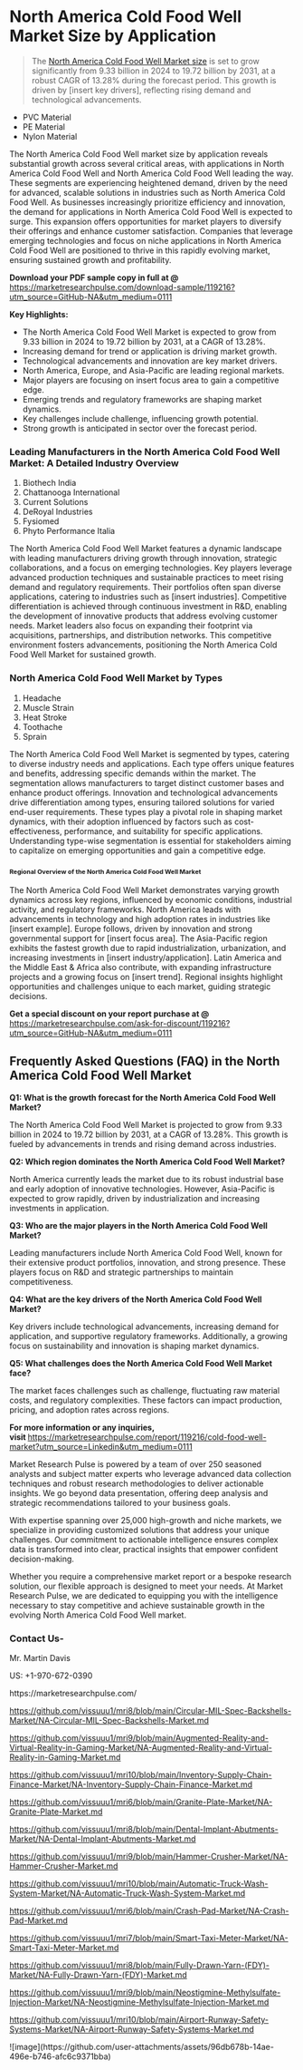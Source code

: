 <h1>North America Cold Food Well Market&nbsp;Size by Application</h1><blockquote><p>The <a href="https://marketresearchpulse.com/download-sample/119216?utm_source=GitHub-NA&amp;utm_medium=0111">North America Cold Food Well Market size</a> is set to grow significantly from 9.33 billion in 2024 to 19.72 billion by 2031, at a robust CAGR of 13.28% during the forecast period. This growth is driven by [insert key drivers], reflecting rising demand and technological advancements.</p></blockquote><ul><li>PVC Material<li> PE Material<li> Nylon Material</li></ul><p>The North America Cold Food Well market size by application reveals substantial growth across several critical areas, with applications in North America Cold Food Well and North America Cold Food Well leading the way. These segments are experiencing heightened demand, driven by the need for advanced, scalable solutions in industries such as North America Cold Food Well. As businesses increasingly prioritize efficiency and innovation, the demand for applications in North America Cold Food Well is expected to surge. This expansion offers opportunities for market players to diversify their offerings and enhance customer satisfaction. Companies that leverage emerging technologies and focus on niche applications in North America Cold Food Well are positioned to thrive in this rapidly evolving market, ensuring sustained growth and profitability.</p><p><strong>Download your PDF sample copy in full at @ </strong><a href="https://marketresearchpulse.com/download-sample/119216?utm_source=GitHub-NA&amp;utm_medium=0111">https://marketresearchpulse.com/download-sample/119216?utm_source=GitHub-NA&amp;utm_medium=0111</a></p><p><strong>Key Highlights: </strong></p><ul><li>The North America Cold Food Well Market is expected to grow from 9.33 billion in 2024 to 19.72 billion by 2031, at a CAGR of 13.28%.</li><li>Increasing demand for trend or application is driving market growth.</li><li>Technological advancements and innovation are key market drivers.</li><li>North America, Europe, and Asia-Pacific are leading regional markets.</li><li>Major players are focusing on insert focus area to gain a competitive edge.</li><li>Emerging trends and regulatory frameworks are shaping market dynamics.</li><li>Key challenges include challenge, influencing growth potential.</li><li>Strong growth is anticipated in sector over the forecast period.</li></ul><h3>Leading Manufacturers in the North America Cold Food Well Market: A Detailed Industry Overview</h3><ol><li>Biothech India</li><li>Chattanooga International</li><li>Current Solutions</li><li>DeRoyal Industries</li><li>Fysiomed</li><li>Phyto Performance Italia</li></ol><div class="flex max-w-full flex-col flex-grow"><div class="min-h-8 text-message flex w-full flex-col items-end gap-2 whitespace-normal break-words [.text-message+&amp;]:mt-5" dir="auto" data-message-author-role="assistant" data-message-id="fd8432e4-4910-450d-b182-61b7bfb0a01f" data-message-model-slug="gpt-4o"><div class="flex w-full flex-col gap-1 empty:hidden first:pt-[3px]"><div class="markdown prose w-full break-words dark:prose-invert light"><p>The North America Cold Food Well Market features a dynamic landscape with leading manufacturers driving growth through innovation, strategic collaborations, and a focus on emerging technologies. Key players leverage advanced production techniques and sustainable practices to meet rising demand and regulatory requirements. Their portfolios often span diverse applications, catering to industries such as [insert industries]. Competitive differentiation is achieved through continuous investment in R&amp;D, enabling the development of innovative products that address evolving customer needs. Market leaders also focus on expanding their footprint via acquisitions, partnerships, and distribution networks. This competitive environment fosters advancements, positioning the North America Cold Food Well Market for sustained growth.</p></div></div></div></div><h3>North America Cold Food Well Market by Types</h3><ol><li>Headache<li> Muscle Strain<li> Heat Stroke<li> Toothache<li> Sprain</li></ol><div class="flex max-w-full flex-col flex-grow"><div class="min-h-8 text-message flex w-full flex-col items-end gap-2 whitespace-normal break-words [.text-message+&amp;]:mt-5" dir="auto" data-message-author-role="assistant" data-message-id="084470be-0bb7-4664-bddf-5156b4f41249" data-message-model-slug="gpt-4o-mini"><div class="flex w-full flex-col gap-1 empty:hidden first:pt-[3px]"><div class="markdown prose w-full break-words dark:prose-invert light"><p>The North America Cold Food Well Market is segmented by types, catering to diverse industry needs and applications. Each type offers unique features and benefits, addressing specific demands within the market. The segmentation allows manufacturers to target distinct customer bases and enhance product offerings. Innovation and technological advancements drive differentiation among types, ensuring tailored solutions for varied end-user requirements. These types play a pivotal role in shaping market dynamics, with their adoption influenced by factors such as cost-effectiveness, performance, and suitability for specific applications. Understanding type-wise segmentation is essential for stakeholders aiming to capitalize on emerging opportunities and gain a competitive edge.</p></div></div></div></div><h3><span style="font-size: 11px;">Regional Overview of the North America Cold Food Well Market</span></h3><div class="flex max-w-full flex-col flex-grow"><div class="min-h-8 text-message flex w-full flex-col items-end gap-2 whitespace-normal break-words [.text-message+&amp;]:mt-5" dir="auto" data-message-author-role="assistant" data-message-id="e9038762-ce64-4e30-91c9-9bd413514231" data-message-model-slug="gpt-4o-mini"><div class="flex w-full flex-col gap-1 empty:hidden first:pt-[3px]"><div class="markdown prose w-full break-words dark:prose-invert light"><p>The North America Cold Food Well Market demonstrates varying growth dynamics across key regions, influenced by economic conditions, industrial activity, and regulatory frameworks. North America leads with advancements in technology and high adoption rates in industries like [insert example]. Europe follows, driven by innovation and strong governmental support for [insert focus area]. The Asia-Pacific region exhibits the fastest growth due to rapid industrialization, urbanization, and increasing investments in [insert industry/application]. Latin America and the Middle East &amp; Africa also contribute, with expanding infrastructure projects and a growing focus on [insert trend]. Regional insights highlight opportunities and challenges unique to each market, guiding strategic decisions.</p></div></div></div></div><p><strong>Get a special discount on your report purchase at @ </strong><a href="https://marketresearchpulse.com/ask-for-discount/119216?utm_source=GitHub-NA&amp;utm_medium=0111">https://marketresearchpulse.com/ask-for-discount/119216?utm_source=GitHub-NA&amp;utm_medium=0111</a></p><h2>Frequently Asked Questions (FAQ) in the North America Cold Food Well Market</h2><p><strong>Q1: What is the growth forecast for the North America Cold Food Well Market?</strong></p><p>The North America Cold Food Well Market is projected to grow from 9.33 billion in 2024 to 19.72 billion by 2031, at a CAGR of 13.28%. This growth is fueled by advancements in trends and rising demand across industries.</p><p><strong>Q2: Which region dominates the North America Cold Food Well Market?</strong></p><p>North America currently leads the market due to its robust industrial base and early adoption of innovative technologies. However, Asia-Pacific is expected to grow rapidly, driven by industrialization and increasing investments in application.</p><p><strong>Q3: Who are the major players in the North America Cold Food Well Market?</strong></p><p>Leading manufacturers include North America Cold Food Well, known for their extensive product portfolios, innovation, and strong presence. These players focus on R&amp;D and strategic partnerships to maintain competitiveness.</p><p><strong>Q4: What are the key drivers of the North America Cold Food Well Market?</strong></p><p>Key drivers include technological advancements, increasing demand for application, and supportive regulatory frameworks. Additionally, a growing focus on sustainability and innovation is shaping market dynamics.</p><p><strong>Q5: What challenges does the North America Cold Food Well Market face?</strong></p><p>The market faces challenges such as challenge, fluctuating raw material costs, and regulatory complexities. These factors can impact production, pricing, and adoption rates across regions.</p><p><strong>For more information or any inquiries, visit&nbsp;</strong><a href="https://marketresearchpulse.com/report/119216/cold-food-well-market?utm_source=Linkedin&utm_medium=0111">https://marketresearchpulse.com/report/119216/cold-food-well-market?utm_source=Linkedin&utm_medium=0111</a></p><p>Market Research Pulse is powered by a team of over 250 seasoned analysts and subject matter experts who leverage advanced data collection techniques and robust research methodologies to deliver actionable insights. We go beyond data presentation, offering deep analysis and strategic recommendations tailored to your business goals.</p><p>With expertise spanning over 25,000 high-growth and niche markets, we specialize in providing customized solutions that address your unique challenges. Our commitment to actionable intelligence ensures complex data is transformed into clear, practical insights that empower confident decision-making.</p><p>Whether you require a comprehensive market report or a bespoke research solution, our flexible approach is designed to meet your needs. At Market Research Pulse, we are dedicated to equipping you with the intelligence necessary to stay competitive and achieve sustainable growth in the evolving North America Cold Food Well market.</p><h3><strong>Contact Us-</strong></h3><p>Mr. Martin Davis</p><p>US: +1-970-672-0390</p><p>https://marketresearchpulse.com/</p><p><a href="https://github.com/vissuuu1/mri8/blob/main/Circular-MIL-Spec-Backshells-Market/NA-Circular-MIL-Spec-Backshells-Market.md">https://github.com/vissuuu1/mri8/blob/main/Circular-MIL-Spec-Backshells-Market/NA-Circular-MIL-Spec-Backshells-Market.md</a></p><p><a href="https://github.com/vissuuu1/mri9/blob/main/Augmented-Reality-and-Virtual-Reality-in-Gaming-Market/NA-Augmented-Reality-and-Virtual-Reality-in-Gaming-Market.md">https://github.com/vissuuu1/mri9/blob/main/Augmented-Reality-and-Virtual-Reality-in-Gaming-Market/NA-Augmented-Reality-and-Virtual-Reality-in-Gaming-Market.md</a></p><p><a href="https://github.com/vissuuu1/mri10/blob/main/Inventory-Supply-Chain-Finance-Market/NA-Inventory-Supply-Chain-Finance-Market.md">https://github.com/vissuuu1/mri10/blob/main/Inventory-Supply-Chain-Finance-Market/NA-Inventory-Supply-Chain-Finance-Market.md</a></p><p><a href="https://github.com/vissuuu1/mri6/blob/main/Granite-Plate-Market/NA-Granite-Plate-Market.md">https://github.com/vissuuu1/mri6/blob/main/Granite-Plate-Market/NA-Granite-Plate-Market.md</a></p><p><a href="https://github.com/vissuuu1/mri8/blob/main/Dental-Implant-Abutments-Market/NA-Dental-Implant-Abutments-Market.md">https://github.com/vissuuu1/mri8/blob/main/Dental-Implant-Abutments-Market/NA-Dental-Implant-Abutments-Market.md</a></p><p><a href="https://github.com/vissuuu1/mri9/blob/main/Hammer-Crusher-Market/NA-Hammer-Crusher-Market.md">https://github.com/vissuuu1/mri9/blob/main/Hammer-Crusher-Market/NA-Hammer-Crusher-Market.md</a></p><p><a href="https://github.com/vissuuu1/mri10/blob/main/Automatic-Truck-Wash-System-Market/NA-Automatic-Truck-Wash-System-Market.md">https://github.com/vissuuu1/mri10/blob/main/Automatic-Truck-Wash-System-Market/NA-Automatic-Truck-Wash-System-Market.md</a></p><p><a href="https://github.com/vissuuu1/mri6/blob/main/Crash-Pad-Market/NA-Crash-Pad-Market.md">https://github.com/vissuuu1/mri6/blob/main/Crash-Pad-Market/NA-Crash-Pad-Market.md</a></p><p><a href="https://github.com/vissuuu1/mri7/blob/main/Smart-Taxi-Meter-Market/NA-Smart-Taxi-Meter-Market.md">https://github.com/vissuuu1/mri7/blob/main/Smart-Taxi-Meter-Market/NA-Smart-Taxi-Meter-Market.md</a></p><p><a href="https://github.com/vissuuu1/mri8/blob/main/Fully-Drawn-Yarn-(FDY)-Market/NA-Fully-Drawn-Yarn-(FDY)-Market.md">https://github.com/vissuuu1/mri8/blob/main/Fully-Drawn-Yarn-(FDY)-Market/NA-Fully-Drawn-Yarn-(FDY)-Market.md</a></p><p><a href="https://github.com/vissuuu1/mri9/blob/main/Neostigmine-Methylsulfate-Injection-Market/NA-Neostigmine-Methylsulfate-Injection-Market.md">https://github.com/vissuuu1/mri9/blob/main/Neostigmine-Methylsulfate-Injection-Market/NA-Neostigmine-Methylsulfate-Injection-Market.md</a></p><p><a href="https://github.com/vissuuu1/mri10/blob/main/Airport-Runway-Safety-Systems-Market/NA-Airport-Runway-Safety-Systems-Market.md">https://github.com/vissuuu1/mri10/blob/main/Airport-Runway-Safety-Systems-Market/NA-Airport-Runway-Safety-Systems-Market.md</a></p>
![image](https://github.com/user-attachments/assets/96db678b-14ae-496e-b746-afc6c9371bba)
